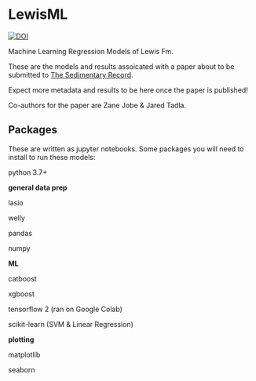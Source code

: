 # LewisML
[![DOI](https://zenodo.org/badge/340778603.svg)](https://zenodo.org/badge/latestdoi/340778603)

Machine Learning Regression Models of Lewis Fm. 

These are the models and results assoicated with a paper about to be submitted to [The Sedimentary Record](https://thesedimentaryrecord.scholasticahq.com/issues).

Expect more metadata and results to be here once the paper is published!

Co-authors for the paper are Zane Jobe & Jared Tadla.

## Packages
These are written as jupyter notebooks. Some packages you will need to install to run these models:

python 3.7+

**general data prep**

lasio

welly

pandas

numpy

**ML**

catboost

xgboost

tensorflow 2 (ran on Google Colab)

scikit-learn (SVM & Linear Regression)

**plotting**

matplotlib

seaborn
